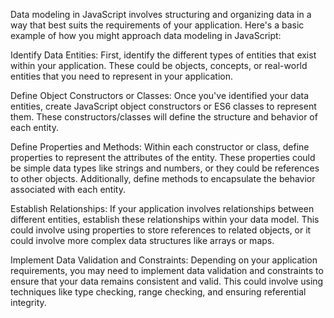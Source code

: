Data modeling in JavaScript involves structuring and organizing data in a way that best suits the requirements of your application. Here's a basic example of how you might approach data modeling in JavaScript:

Identify Data Entities: First, identify the different types of entities that exist within your application. These could be objects, concepts, or real-world entities that you need to represent in your application.

Define Object Constructors or Classes: Once you've identified your data entities, create JavaScript object constructors or ES6 classes to represent them. These constructors/classes will define the structure and behavior of each entity.

Define Properties and Methods: Within each constructor or class, define properties to represent the attributes of the entity. These properties could be simple data types like strings and numbers, or they could be references to other objects. Additionally, define methods to encapsulate the behavior associated with each entity.

Establish Relationships: If your application involves relationships between different entities, establish these relationships within your data model. This could involve using properties to store references to related objects, or it could involve more complex data structures like arrays or maps.

Implement Data Validation and Constraints: Depending on your application requirements, you may need to implement data validation and constraints to ensure that your data remains consistent and valid. This could involve using techniques like type checking, range checking, and ensuring referential integrity.
